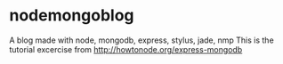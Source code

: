 nodemongoblog
=============

A blog made with node, mongodb, express, stylus, jade, nmp
This is the tutorial excercise from http://howtonode.org/express-mongodb